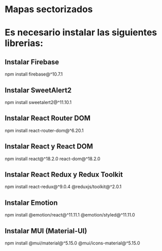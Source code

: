 # Mapas sectorizados

# Es necesario instalar las siguientes librerias:

## Instalar Firebase
npm install firebase@^10.7.1

## Instalar SweetAlert2
npm install sweetalert2@^11.10.1

## Instalar React Router DOM
npm install react-router-dom@^6.20.1

## Instalar React y React DOM
npm install react@^18.2.0 react-dom@^18.2.0

## Instalar React Redux y Redux Toolkit
npm install react-redux@^9.0.4 @reduxjs/toolkit@^2.0.1

## Instalar Emotion
npm install @emotion/react@^11.11.1 @emotion/styled@^11.11.0

## Instalar MUI (Material-UI)
npm install @mui/material@^5.15.0 @mui/icons-material@^5.15.0




